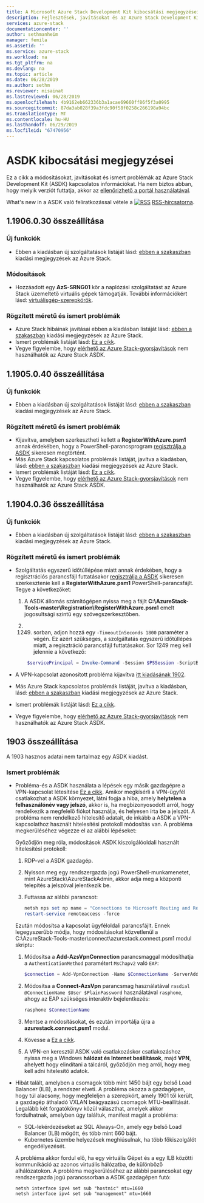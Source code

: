```yaml
---
title: A Microsoft Azure Stack Development Kit kibocsátási megjegyzései |} A Microsoft Docs
description: Fejlesztések, javításokat és az Azure Stack Development Kit kapcsolatos ismert problémák.
services: azure-stack
documentationcenter: ''
author: sethmanheim
manager: femila
ms.assetid: ''
ms.service: azure-stack
ms.workload: na
ms.tgt_pltfrm: na
ms.devlang: na
ms.topic: article
ms.date: 06/28/2019
ms.author: sethm
ms.reviewer: misainat
ms.lastreviewed: 06/28/2019
ms.openlocfilehash: 4b9162eb662336b3a1acae69660ff86f5f3a0995
ms.sourcegitcommit: 87da3ab028f39a3fdc90f58f0258c266198a94bc
ms.translationtype: MT
ms.contentlocale: hu-HU
ms.lasthandoff: 06/29/2019
ms.locfileid: "67470956"
---
```

# <a name="asdk-release-notes"></a>ASDK kibocsátási megjegyzései

Ez a cikk a módosításokat, javításokat és ismert problémák az Azure Stack Development Kit (ASDK) kapcsolatos információkat. Ha nem biztos abban, hogy melyik verziót futtatja, akkor az [ellenőrizhető a portál használatával](../operator/azure-stack-updates.md#determine-the-current-version).

What's new in a ASDK való feliratkozással vétele a [ ![RSS](./media/asdk-release-notes/feed-icon-14x14.png)](https://docs.microsoft.com/api/search/rss?search=Azure+Stack+Development+Kit+release+notes&locale=en-us#) [RSS-hírcsatorna](https://docs.microsoft.com/api/search/rss?search=Azure+Stack+Development+Kit+release+notes&locale=en-us#).

## <a name="build-11906030"></a>1\.1906.0.30 összeállítása

### <a name="new-features"></a>Új funkciók

- Ebben a kiadásban új szolgáltatások listáját lásd: [ebben a szakaszban](../operator/azure-stack-release-notes-1906.md#whats-in-this-update) kiadási megjegyzések az Azure Stack.

### <a name="changes"></a>Módosítások

- Hozzáadott egy **AzS-SRNG01** kör a naplózási szolgáltatást az Azure Stack üzemeltető virtuális gépek támogatják. További információkért lásd: [virtuálisgép-szerepkörök](asdk-architecture.md).

### <a name="fixed-and-known-issues"></a>Rögzített méretű és ismert problémák

- Azure Stack hibáinak javításai ebben a kiadásban listáját lásd: [ebben a szakaszban](../operator/azure-stack-release-notes-1906.md#fixes) kiadási megjegyzések az Azure Stack.
- Ismert problémák listáját lásd: [Ez a cikk](../operator/azure-stack-release-notes-known-issues-1906.md).
- Vegye figyelembe, hogy [elérhető az Azure Stack-gyorsjavítások](../operator/azure-stack-release-notes-1906.md#hotfixes) nem használhatók az Azure Stack ASDK.

## <a name="build-11905040"></a>1\.1905.0.40 összeállítása

<!-- ### Changes -->

### <a name="new-features"></a>Új funkciók

- Ebben a kiadásban új szolgáltatások listáját lásd: [ebben a szakaszban](../operator/azure-stack-release-notes-1905.md#whats-in-this-update) kiadási megjegyzések az Azure Stack.

### <a name="fixed-and-known-issues"></a>Rögzített méretű és ismert problémák

- Kijavítva, amelyben szerkesztheti kellett a **RegisterWithAzure.psm1** annak érdekében, hogy a PowerShell-parancsprogram [regisztrálja a ASDK](asdk-register.md) sikeresen megtörtént.
- Más Azure Stack kapcsolatos problémák listáját, javítva a kiadásban, lásd: [ebben a szakaszban](../operator/azure-stack-release-notes-1905.md#fixes) kiadási megjegyzések az Azure Stack.
- Ismert problémák listáját lásd: [Ez a cikk](../operator/azure-stack-release-notes-known-issues-1905.md).
- Vegye figyelembe, hogy [elérhető az Azure Stack-gyorsjavítások](../operator/azure-stack-release-notes-1905.md#hotfixes) nem használhatók az Azure Stack ASDK.

## <a name="build-11904036"></a>1\.1904.0.36 összeállítása

<!-- ### Changes -->

### <a name="new-features"></a>Új funkciók

- Ebben a kiadásban új szolgáltatások listáját lásd: [ebben a szakaszban](../operator/azure-stack-release-notes-1904.md#whats-in-this-update) kiadási megjegyzések az Azure Stack.

### <a name="fixed-and-known-issues"></a>Rögzített méretű és ismert problémák

- Szolgáltatás egyszerű időtúllépése miatt annak érdekében, hogy a regisztrációs parancsfájl futtatásakor [regisztrálja a ASDK](asdk-register.md) sikeresen szerkesztenie kell a **RegisterWithAzure.psm1** PowerShell-parancsfájlt. Tegye a következőket:

  1. A ASDK állomás számítógépen nyissa meg a fájlt **C:\AzureStack-Tools-master\Registration\RegisterWithAzure.psm1** emelt jogosultsági szintű egy szövegszerkesztőben.
  2. 1249. sorban, adjon hozzá egy `-TimeoutInSeconds 1800` paraméter a végén. Ez azért szükséges, a szolgáltatás egyszerű időtúllépés miatt, a regisztráció parancsfájl futtatásakor. Sor 1249 meg kell jelennie a következő:

     ```powershell
      $servicePrincipal = Invoke-Command -Session $PSSession -ScriptBlock { New-AzureBridgeServicePrincipal -RefreshToken $using:RefreshToken -AzureEnvironment $using:AzureEnvironmentName -TenantId $using:TenantId -TimeoutInSeconds 1800 }
      ```

- A VPN-kapcsolat azonosított probléma kijavítva [itt kiadásának 1902](#known-issues).

- Más Azure Stack kapcsolatos problémák listáját, javítva a kiadásban, lásd: [ebben a szakaszban](../operator/azure-stack-release-notes-1904.md#fixes) kiadási megjegyzések az Azure Stack.
- Ismert problémák listáját lásd: [Ez a cikk](../operator/azure-stack-release-notes-known-issues-1904.md).
- Vegye figyelembe, hogy [elérhető az Azure Stack-gyorsjavítások](../operator/azure-stack-release-notes-1904.md#hotfixes) nem használhatók az Azure Stack ASDK.

## <a name="build-1903"></a>1903 összeállítása

A 1903 hasznos adatai nem tartalmaz egy ASDK kiadást.

### <a name="known-issues"></a>Ismert problémák

- Probléma-és a ASDK használata a lépések egy másik gazdagépre a VPN-kapcsolat létesítése [Ez a cikk](asdk-connect.md). Amikor megkísérli a VPN-ügyfél csatlakozhat a ASDK környezet, látni fogja a hiba, amely **helytelen a felhasználónév vagy jelszó**, akkor is, ha megbizonyosodott arról, hogy rendelkezik a megfelelő fiókot használja, és helyesen írta be a jelszót. A probléma nem rendelkező hitelesítő adatait, de inkább a ASDK a VPN-kapcsolathoz használt hitelesítési protokoll módosítás van. A probléma megkerüléséhez végezze el az alábbi lépéseket:

   Győződjön meg róla, módosítások ASDK kiszolgálóoldali használt hitelesítési protokoll:

   1. RDP-vel a ASDK gazdagép.
   2. Nyisson meg egy rendszergazda jogú PowerShell-munkamenetet, mint AzureStack\AzureStackAdmin, akkor adja meg a központi telepítés a jelszóval jelentkezik be.
   3. Futtassa az alábbi parancsot:

      ```powershell
      netsh nps set np name = "Connections to Microsoft Routing and Remote Access server" profileid = "0x100a" profiledata = "1A000000000000000000000000000000" profileid = "0x1009" profiledata = "0x5"
      restart-service remoteaccess -force
      ```

   Ezután módosítsa a kapcsolat ügyféloldali parancsfájlt. Ennek legegyszerűbb módja, hogy módosításokat közvetlenül a C:\AzureStack-Tools-master\connect\azurestack.connect.psm1 modul skriptu:

   1. Módosítsa a **Add-AzsVpnConnection** parancsmaggal módosíthatja a `AuthenticationMethod` paramétert `MsChapv2` való `EAP`:

      ```powershell
      $connection = Add-VpnConnection -Name $ConnectionName -ServerAddress $ServerAddress -TunnelType L2tp -EncryptionLevel Required -AuthenticationMethod Eap -L2tpPsk $PlainPassword -Force -RememberCredential -PassThru -SplitTunneling
      ```

   2. Módosítsa a **Connect-AzsVpn** parancsmag használatával `rasdial @ConnectionName $User $PlainPassword` használatával `rasphone`, ahogy az EAP szükséges interaktív bejelentkezés:

      ```powershell
      rasphone $ConnectionName
      ```

   3. Mentse a módosításokat, és ezután importálja újra a **azurestack.connect.psm1** modul.
   4. Kövesse a [Ez a cikk](asdk-connect.md#set-up-vpn-connectivity).
   5. A VPN-en keresztül ASDK való csatlakozáskor csatlakozáshoz nyissa meg a Windows **hálózat és Internet beállítások**, majd **VPN**, ahelyett hogy elindítani a tálcáról, győződjön meg arról, hogy meg kell adni hitelesítő adatok.

- Hibát talált, amelyben a csomagok több mint 1450 bájt egy belső Load Balancer (ILB), a rendszer elveti. A probléma okozza a gazdagépen, hogy túl alacsony, hogy megfeleljen a szerepkört, amely 1901 től került, a gazdagép áthaladó VXLAN beágyazású csomagok MTU-beállítását. Legalább két forgatókönyv közül választhat, amelyek akkor fordulhatnak, amelyben úgy találtuk, manifest magát a probléma:

  - SQL-lekérdezéseket az SQL Always-On, amely egy belső Load Balancer (ILB) mögött, és több mint 660 bájt.
  - Kubernetes üzembe helyezések meghiúsulnak, ha több főkiszolgálót engedélyezését.  

  A probléma akkor fordul elő, ha egy virtuális Gépet és a egy ILB közötti kommunikáció az azonos virtuális hálózatba, de különböző alhálózatokon. A probléma megkerüléséhez az alábbi parancsokat egy rendszergazda jogú parancssorban a ASDK gazdagépen futó:

  ```shell
  netsh interface ipv4 set sub "hostnic" mtu=1660
  netsh interface ipv4 set sub "management" mtu=1660
  ```

